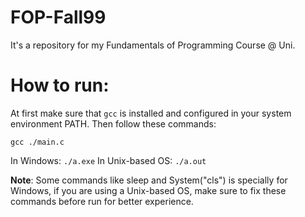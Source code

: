 # FOP-Fall99
It's a repository for my Fundamentals of Programming Course @ Uni.

# How to run:
At first make sure that `gcc` is installed and configured in your system environment PATH.
Then follow these commands:

`gcc ./main.c`

In Windows: `./a.exe`
In Unix-based OS: `./a.out`

**Note**: Some commands like sleep and System("cls") is specially for Windows, if you are using a Unix-based OS, make sure to fix these commands before run for better experience.

